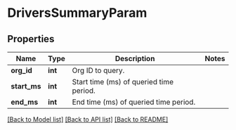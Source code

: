 # DriversSummaryParam

## Properties
Name | Type | Description | Notes
------------ | ------------- | ------------- | -------------
**org_id** | **int** | Org ID to query. | 
**start_ms** | **int** | Start time (ms) of queried time period. | 
**end_ms** | **int** | End time (ms) of queried time period. | 

[[Back to Model list]](../README.md#documentation-for-models) [[Back to API list]](../README.md#documentation-for-api-endpoints) [[Back to README]](../README.md)


